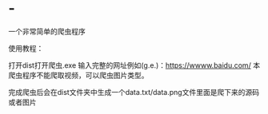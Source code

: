 # -
一个非常简单的爬虫程序

使用教程：

打开dist打开爬虫.exe
输入完整的网址例如(g.e.)：https://wwww.baidu.com/
本爬虫程序不能爬取视频，可以爬虫图片类型。

完成爬虫后会在dist文件夹中生成一个data.txt/data.png文件里面是爬下来的源码或者图片
